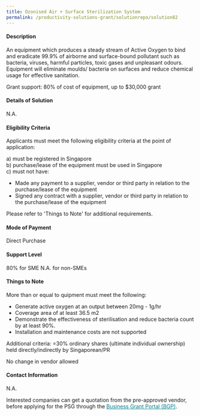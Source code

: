 ```yaml
---
title: Ozonised Air + Surface Sterilization System
permalink: /productivity-solutions-grant/solutionrepo/solution82
---
```


#### Description

An equipment which produces a steady stream of Active Oxygen to bind and eradicate 99.9% of airborne and surface-bound pollutant such as bacteria, viruses, harmful particles, toxic gases and unpleasant odours. Equipment will eliminate moulds/ bacteria on surfaces and reduce chemical usage for effective sanitation.  

Grant support: 80% of cost of equipment, up to $30,000 grant

#### Details of Solution

N.A.

#### Eligibility Criteria

Applicants must meet the following eligibility criteria at the point of application:

a) must be registered in Singapore <br>
b) purchase/lease of the equipment must be used in Singapore <br>
c) must not have:
- Made any payment to a supplier, vendor or third party in relation to the purchase/lease of the equipment
- Signed any contract with a supplier, vendor or third party in relation to the purchase/lease of the equipment

Please refer to 'Things to Note' for additional requirements.

#### Mode of Payment
Direct Purchase

#### Support Level
80% for SME
N.A. for non-SMEs <br>

#### Things to Note
More than or equal to quipment must meet the following:
- Generate active oxygen at an output between 20mg - 1g/hr
- Coverage area of at least 36.5 m2
- Demonstrate the effectiveness of sterilisation and reduce bacteria count by at least 90%.
- Installation and maintenance costs are not supported

Additional criteria: =30% ordinary shares (ultimate individual ownership) held directly/indirectly by Singaporean/PR

No change in vendor allowed

#### Contact Information
N.A.

Interested companies can get a quotation from the pre-approved vendor, before applying for the PSG through the <a target='_blank' style='color:#037e8a' href='https://www.businessgrants.gov.sg/'>Business Grant Portal (BGP)</a>.
